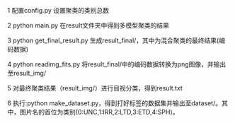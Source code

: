 1 配置config.py   设置聚类的类别总数

2 python main.py    在result文件夹中得到多模型聚类的结果

3 python get_final_result.py  生成result_final/，其中为混合聚类的最终结果(编码数据)

4 python readimg_fits.py  将result_final/中的编码数据转换为png图像，并输出至result_img/

5 对最终聚类结果（result_img/）进行目视分类，得到result.txt

6 执行:python make_dataset.py，得到打好标签的数据集并输出至dataset/。其中，图片名的首位为类别(0:UNC,1:IRR,2:LTD,3:ETD,4:SPH)。

